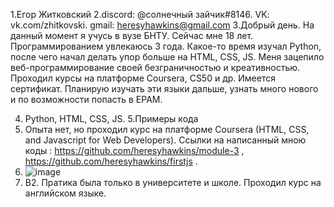 1.Егор Житковский 
2.discord: @солнечный зайчик#8146. VK: vk.com/zhitkovski. gmail: heresyhawkins@gmail.com
3.Добрый день. На данный момент я учусь в вузе БНТУ. Сейчас мне 18 лет. Программированием увлекаюсь 3 года. Какое-то время изучал Python, после чего начал делать упор больше на HTML,
CSS, JS. Меня зацепило веб-программирование своей безграничностью и креативностью. Проходил курсы на платформе Coursera, CS50 и др. Имеется сертификат.
Планирую изучать эти языки дальше, узнать много нового и по возможности попасть в EPAM.

4. Python, HTML, CSS, JS.
5.Примеры кода
6. Опыта нет, но проходил курс на платформе Coursera (HTML, CSS, and Javascript for Web Developers). Ссылки на написанный мною коды : https://github.com/heresyhawkins/module-3 , https://github.com/heresyhawkins/firstjs . 
7. ![image](https://user-images.githubusercontent.com/71384988/134921213-adafefab-b7a3-4db1-882f-272a0f57d8b7.png)
8. B2. Пратика была только в университете и школе. Проходил курс на английском языке.
